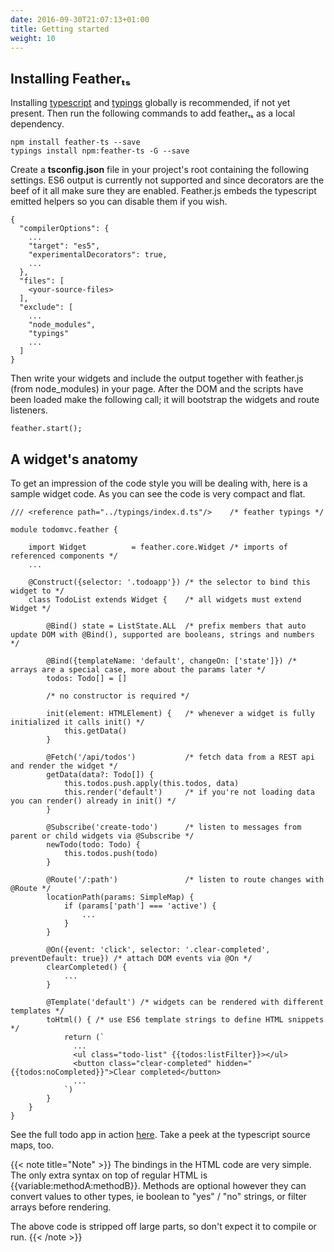 ```yaml
---
date: 2016-09-30T21:07:13+01:00
title: Getting started
weight: 10
---
```


## Installing Featherₜₛ

Installing [typescript](https://github.com/Microsoft/TypeScript) and [typings](https://github.com/typings/typings) globally is recommended, if not yet present. Then run the following commands to add featherₜₛ as a 
local dependency. 

```
npm install feather-ts --save
typings install npm:feather-ts -G --save
```

Create a **tsconfig.json** file in your project's root containing the following settings. ES6 output is currently not supported and 
since decorators are the beef of it all make sure they are enabled. Feather.js embeds the typescript emitted helpers so you can disable 
them if you wish.

```
{
  "compilerOptions": {
    ...
	"target": "es5", 
	"experimentalDecorators": true, 
	...
  },
  "files": [
	<your-source-files>
  ],
  "exclude": [
    ...
	"node_modules",
	"typings"
	...
  ]
}
```

Then write your widgets and include the output together with feather.js (from node_modules) in your page.
After the DOM and the scripts have been loaded make the following call; it will bootstrap the widgets and route listeners. 

```
feather.start();
```

## A widget's anatomy

To get an impression of the code style you will be dealing with, here is a sample widget code. As you can see the code is
very compact and flat.

```
/// <reference path="../typings/index.d.ts"/>    /* feather typings */

module todomvc.feather {

    import Widget          = feather.core.Widget /* imports of referenced components */
    ...
    
    @Construct({selector: '.todoapp'}) /* the selector to bind this widget to */
    class TodoList extends Widget {    /* all widgets must extend Widget */

        @Bind() state = ListState.ALL  /* prefix members that auto update DOM with @Bind(), supported are booleans, strings and numbers */

        @Bind({templateName: 'default', changeOn: ['state']}) /* arrays are a special case, more about the params later */
        todos: Todo[] = []
        
        /* no constructor is required */

        init(element: HTMLElement) {   /* whenever a widget is fully initialized it calls init() */
            this.getData()
        }
        
        @Fetch('/api/todos')           /* fetch data from a REST api and render the widget */
        getData(data?: Todo[]) {
            this.todos.push.apply(this.todos, data)
            this.render('default')     /* if you're not loading data you can render() already in init() */
        }

        @Subscribe('create-todo')      /* listen to messages from parent or child widgets via @Subscribe */
        newTodo(todo: Todo) {
            this.todos.push(todo)
        }

        @Route('/:path')               /* listen to route changes with @Route */
        locationPath(params: SimpleMap) {
            if (params['path'] === 'active') {
                ...
            }
        }

        @On({event: 'click', selector: '.clear-completed', preventDefault: true}) /* attach DOM events via @On */
        clearCompleted() {
            ...
        }

        @Template('default') /* widgets can be rendered with different templates */
        toHtml() { /* use ES6 template strings to define HTML snippets */
            return (`
              ...
              <ul class="todo-list" {{todos:listFilter}}></ul>
              <button class="clear-completed" hidden="{{todos:noCompleted}}">Clear completed</button>
              ...
            `)
        }
    }
}
```

See the full todo app in action [here](http://todo.feather-ts.com/). Take a peek at the typescript source maps, too.

{{< note title="Note" >}}
The bindings in the HTML code are very simple. The only extra syntax on top of regular HTML is {{variable:methodA:methodB}}. Methods 
are optional however they can convert values to other types, ie boolean to "yes" / "no" strings, or filter arrays before rendering.
 
The above code is stripped off large parts, so don't expect it to compile or run.
{{< /note >}}
